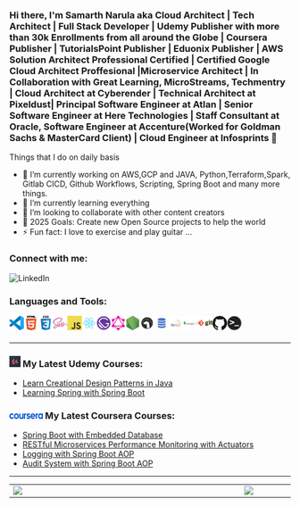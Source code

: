 ### Hi there, I'm Samarth Narula aka Cloud Architect | Tech Architect | Full Stack Developer | Udemy Publisher with more than 30k Enrollments from all around the Globe | Coursera Publisher | TutorialsPoint Publisher | Eduonix Publisher | AWS Solution Architect Professional Certified | Certified Google Cloud Architect Proffesional |Microservice Architect | In Collaboration with Great Learning, MicroStreams, Techmentry | Cloud Architect at Cyberender | Technical Architect at Pixeldust| Principal Software Engineer at Atlan | Senior Software Engineer at Here Technologies | Staff Consultant at Oracle, Software Engineer at Accenture(Worked for Goldman Sachs & MasterCard Client) | Cloud Engineer at Infosprints  👋

Things that I do on daily basis

- 🔭 I’m currently working on AWS,GCP and JAVA, Python,Terraform,Spark, Gitlab CICD, Github Workflows, Scripting, Spring Boot and many more things. 
- 🌱 I’m currently learning everything
- 👯 I’m looking to collaborate with other content creators 
- 🤔 2025 Goals: Create new Open Source projects to help the world
- ⚡ Fun fact: I love to exercise and play guitar ...

### Connect with me:
<!-- [<img align="left" alt="Samarth Narula | LinkedIn" width="22px" src="https://cdn.jsdelivr.net/npm/simple-icons@v3/icons/linkedin.svg" />][linkedin]  -->
[<img align="left" alt="LinkedIn" src="https://img.shields.io/badge/linkedin-%230077B5.svg?&style=for-the-badge&logo=linkedin&logoColor=white" />][linkedin]

<br />

### Languages and Tools:

<img align="left" alt="Visual Studio Code" width="26px" src="https://raw.githubusercontent.com/github/explore/80688e429a7d4ef2fca1e82350fe8e3517d3494d/topics/visual-studio-code/visual-studio-code.png" />
<img align="left" alt="HTML5" width="26px" src="https://raw.githubusercontent.com/github/explore/80688e429a7d4ef2fca1e82350fe8e3517d3494d/topics/html/html.png" />
<img align="left" alt="CSS3" width="26px" src="https://raw.githubusercontent.com/github/explore/80688e429a7d4ef2fca1e82350fe8e3517d3494d/topics/css/css.png" />
<img align="left" alt="Sass" width="26px" src="https://raw.githubusercontent.com/github/explore/80688e429a7d4ef2fca1e82350fe8e3517d3494d/topics/sass/sass.png" />
<img align="left" alt="JavaScript" width="26px" src="https://raw.githubusercontent.com/github/explore/80688e429a7d4ef2fca1e82350fe8e3517d3494d/topics/javascript/javascript.png" />
<img align="left" alt="React" width="26px" src="https://raw.githubusercontent.com/github/explore/80688e429a7d4ef2fca1e82350fe8e3517d3494d/topics/react/react.png" />
<img align="left" alt="Gatsby" width="26px" src="https://raw.githubusercontent.com/github/explore/e94815998e4e0713912fed477a1f346ec04c3da2/topics/gatsby/gatsby.png" />
<img align="left" alt="GraphQL" width="26px" src="https://raw.githubusercontent.com/github/explore/80688e429a7d4ef2fca1e82350fe8e3517d3494d/topics/graphql/graphql.png" />
<img align="left" alt="Node.js" width="26px" src="https://raw.githubusercontent.com/github/explore/80688e429a7d4ef2fca1e82350fe8e3517d3494d/topics/nodejs/nodejs.png" />
<img align="left" alt="Deno" width="26px" src="https://raw.githubusercontent.com/github/explore/361e2821e2dea67711cde99c9c40ed357061cf27/topics/deno/deno.png" />
<img align="left" alt="SQL" width="26px" src="https://raw.githubusercontent.com/github/explore/80688e429a7d4ef2fca1e82350fe8e3517d3494d/topics/sql/sql.png" />
<img align="left" alt="MySQL" width="26px" src="https://raw.githubusercontent.com/github/explore/80688e429a7d4ef2fca1e82350fe8e3517d3494d/topics/mysql/mysql.png" />
<img align="left" alt="MongoDB" width="26px" src="https://raw.githubusercontent.com/github/explore/80688e429a7d4ef2fca1e82350fe8e3517d3494d/topics/mongodb/mongodb.png" />
<img align="left" alt="Git" width="26px" src="https://raw.githubusercontent.com/github/explore/80688e429a7d4ef2fca1e82350fe8e3517d3494d/topics/git/git.png" />
<img align="left" alt="GitHub" width="26px" src="https://raw.githubusercontent.com/github/explore/78df643247d429f6cc873026c0622819ad797942/topics/github/github.png" />
<img align="left" alt="Terminal" width="26px" src="https://raw.githubusercontent.com/github/explore/80688e429a7d4ef2fca1e82350fe8e3517d3494d/topics/terminal/terminal.png" />

<br />
<br />

---
<!-- Udemy:START -->
<h3> <img alt="udemy" height="20" width="20" src="Udemy.png" /> My Latest Udemy Courses: </h3>

- [Learn Creational Design Patterns in Java][learnCreational]
- [Learning Spring with Spring Boot][learningSpringBoot]

<!-- Udemy:END -->

<!-- Coursera:START -->
<h3> <img alt="coursera" height="10" width="60" src="Coursera.svg" /> My Latest Coursera Courses: </h3>

- [Spring Boot with Embedded Database][springBootWithEmbeddedDatabase]
- [RESTful Microservices Performance Monitoring with Actuators][restfulMicroservicesPerformanceMonitoringwithActuators]
- [Logging with Spring Boot AOP][loggingWithSpringBootAOP]
- [Audit System with Spring Boot AOP][auditSystemWithSpringBootAOP]

<!-- Coursera:END -->
---
<!-- Variables:START -->
[linkedin]: https://www.linkedin.com/in/samarth-narula/
[learnCreational]: https://www.udemy.com/course/creationalpatternsinjava/?referralCode=2924BBD769436B735379
[learningSpringBoot]: https://www.udemy.com/course/learning-spring-with-spring-boot/?referralCode=96B9ADDB50D61F864768
[springBootWithEmbeddedDatabase]:https://www.coursera.org/projects/spring-boot-embedded-db
[restfulMicroservicesPerformanceMonitoringwithActuators]:https://www.coursera.org/projects/microservice-performance-monitoring-with-actuators
[loggingWithSpringBootAOP]:https://www.coursera.org/projects/logging-with-spring-boot-aop
[auditSystemWithSpringBootAOP]:https://www.coursera.org/projects/audit-system-with-spring-boot-aop
<!-- Variables:END -->

<!-- <details>
  <summary>:zap: GitHub Stats</summary>

  <img align="left" alt="codeSTACKr's GitHub Stats" src="https://github-readme-stats-swart-iota.vercel.app/api?username=sam253narula&show_icons=true&hide_border=true" />

  
  
</details> -->

<center>
  <table>
    <tr>
        <td><img width="400px" align="left" src="https://github-readme-stats-swart-iota.vercel.app/api/top-langs/?username=sam253narula&hide=html&layout=compact&theme=buefy" /></td>
        <td><img width="495px" align="left" src="https://github-readme-stats-swart-iota.vercel.app/api?username=sam253narula&hide=html&layout=compact&theme=buefy"/></td>
    </tr>   
  </table>
</center>



